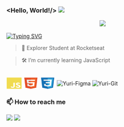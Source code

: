 ### <Hello, World!/> <img src="https://user-images.githubusercontent.com/88801243/199815257-318033b3-ab91-4f0e-a69e-9a949aed5790.gif" width="30">
<div align="center">
    <img src="https://user-images.githubusercontent.com/88801243/199817895-e39443d2-9c99-42e2-9e60-536350507142.gif" width="190"/>
</div>

[![Typing SVG](https://readme-typing-svg.herokuapp.com/?color=ff91a4&size=35&center=true&vCenter=true&width=1000&lines=Hi,+I'm+Bruna+💻;Web+Development+Student;Be+Welcome!+:%29)](https://git.io/typing-svg)

> 🚀 Explorer Student at Rocketseat

> 🛠 I’m currently learning JavaScript

<div style="display: inline_block"><br>
  <img align="center" alt="Yuri-Js" height="30" width="40" src="https://raw.githubusercontent.com/devicons/devicon/master/icons/javascript/javascript-plain.svg">
  <img align="center" alt="Yuri-HTML" height="30" width="40" src="https://raw.githubusercontent.com/devicons/devicon/master/icons/html5/html5-original.svg">
  <img align="center" alt="Yuri-CSS" height="30" width="40" src="https://raw.githubusercontent.com/devicons/devicon/master/icons/css3/css3-original.svg">
  <img align="center" alt="Yuri-Figma" height="30" width="40" src="https://cdn.jsdelivr.net/gh/devicons/devicon/icons/figma/figma-original.svg">
  <img align="center" alt="Yuri-Git" height="30" width="40" src="https://cdn.jsdelivr.net/gh/devicons/devicon/icons/git/git-original.svg">
</div>

### 📫 How to reach me
  
  <div> 
  <a href ="mailto:yuriverwiebesc@gmail.com" target="_blank"><img src="https://img.shields.io/badge/-Gmail-%23333?style=for-the-badge&logo=gmail&logoColor=white" target="_blank"></a>
  <a href="https://www.linkedin.com/in/yuriverwiebe/" target="_blank"><img src="https://img.shields.io/badge/-LinkedIn-%230077B5?style=for-the-badge&logo=linkedin&logoColor=white" target="_blank"></a> 
</div>
